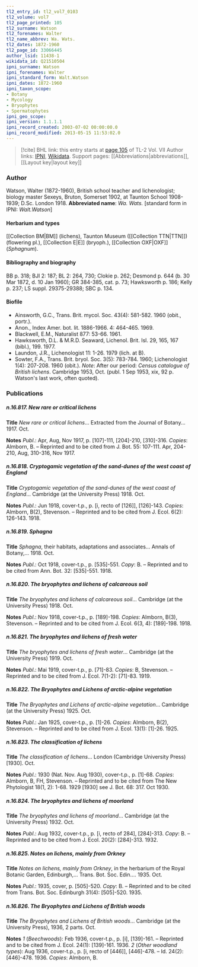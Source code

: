 ```yaml
---
tl2_entry_id: tl2_vol7_0103
tl2_volume: vol7
tl2_page_printed: 105
tl2_surname: Watson
tl2_forenames: Walter
tl2_name_abbrev: Wa. Wats.
tl2_dates: 1872-1960
tl2_page_id: 33066445
author_lsid: 11438-1
wikidata_id: Q21510504
ipni_surname: Watson
ipni_forenames: Walter
ipni_standard_form: Walt.Watson
ipni_dates: 1872-1960
ipni_taxon_scope: 
- Botany
- Mycology
- Bryophytes
- Spermatophytes
ipni_geo_scope: 
ipni_version: 1.1.1.1
ipni_record_created: 2003-07-02 00:00:00.0
ipni_record_modified: 2013-05-15 11:53:02.0
---
```


> [!cite] BHL link: this entry starts at [page 105](https://www.biodiversitylibrary.org/page/33066445) of TL-2 Vol. VII
> Author links: [IPNI](https://www.ipni.org/a/11438-1), [Wikidata](https://www.wikidata.org/wiki/Q21510504). Support pages: [[Abbreviations|abbreviations]], [[Layout key|layout key]]

### Author

Watson, Walter (1872-1960), British school teacher and lichenologist; biology master Sexeys, Bruton, Somerset 1902, at Taunton School 1908-1939; D.Sc. London 1918. 
**Abbreviated name**: *Wa. Wats.* \[standard form in IPNI: *Walt.Watson*\]

#### Herbarium and types

[[Collection BM|BM]] (lichens), Taunton Museum ([[Collection TTN|TTN]]) (flowering pl.), [[Collection E|E]] (bryoph.), [[Collection OXF|OXF]] (*Sphagnum*).

#### Bibliography and biography

BB p. 318; BJI 2: 187; BL 2: 264, 730; Clokie p. 262; Desmond p. 644 (b. 30 Mar 1872, d. 10 Jan 1960); GR 384-385, cat. p. 73; Hawksworth p. 186; Kelly p. 237; LS suppl. 29375-29388; SBC p. 134.

#### Biofile

- Ainsworth, G.C., Trans. Brit. mycol. Soc. 43(4): 581-582. 1960 (obit., portr.).
- Anon., Index Amer. bot. lit. 1886-1966. 4: 464-465. 1969.
- Blackwell, E.M., Naturalist 877: 53-66. 1961.
- Hawksworth, D.L. & M.R.D. Seaward, Lichenol. Brit. Isl. 29, 165, 167 (bibl.), 199. 1977.
- Laundon, J.R., Lichenologist 11: 1-26. 1979 (lich. at B).
- Sowter, F.A., Trans. Brit. bryol. Soc. 3(5): 783-784. 1960; Lichenologist 1(4): 207-208. 1960 (obit.).
*Note*: After our period: *Census catalogue of British lichens*. Cambridge 1953, Oct. (publ. 1 Sep 1953, xix, 92 p. Watson's last work, often quoted).

### Publications

##### n.16.817. New rare or critical lichens

**Title**
*New rare or critical lichens*... Extracted from the Journal of Botany... 1917. Oct.

**Notes**
*Publ*.: Apr, Aug, Nov 1917, p. \[107\]-111, \[204\]-210, \[310\]-316. *Copies*: Almborn, B. – Reprinted and to be cited from J. Bot. 55: 107-111. Apr, 204-210, Aug, 310-316, Nov 1917.

##### n.16.818. Cryptogamic vegetation of the sand-dunes of the west coast of England

**Title**
*Cryptogamic vegetation of the sand-dunes of the west coast of England*... Cambridge (at the University Press) 1918. Oct.

**Notes**
*Publ*.: Jun 1918, cover-t.p., p. \[i, recto of \[126\]\], \[126\]-143. *Copies*: Almborn, B(2), Stevenson. – Reprinted and to be cited from J. Ecol. 6(2): 126-143. 1918.

##### n.16.819. Sphagna

**Title**
*Sphagna*, their habitats, adaptations and associates... Annals of Botany,... 1918. Oct.

**Notes**
*Publ*.: Oct 1918, cover-t.p., p. \[535\]-551. *Copy*: B. – Reprinted and to be cited from Ann. Bot. 32: \[535\]-551. 1918.

##### n.16.820. The bryophytes and lichens of calcareous soil

**Title**
*The bryophytes and lichens of calcareous soil*... Cambridge (at the University Press) 1918. Oct.

**Notes**
*Publ*.: Nov 1918, cover-t.p., p. \[189\]-198. *Copies*: Almborn, B(3), Stevenson. – Reprinted and to be cited from J. Ecol. 6(3, 4): \[189\]-198. 1918.

##### n.16.821. The bryophytes and lichens of fresh water

**Title**
*The bryophytes and lichens of fresh water*... Cambridge (at the University Press) 1919. Oct.

**Notes**
*Publ*.: Mai 1919, cover-t.p., p. \[71\]-83. *Copies*: B, Stevenson. – Reprinted and to be cited from J. Ecol. 7(1-2): \[71\]-83. 1919.

##### n.16.822. The Bryophytes and Lichens of arctic-alpine vegetation

**Title**
*The Bryophytes and Lichens of arctic-alpine vegetation*... Cambridge (at the University Press) 1925. Oct.

**Notes**
*Publ*.: Jan 1925, cover-t.p., p. \[1\]-26. *Copies*: Almborn, B(2), Stevenson. – Reprinted and to be cited from J. Ecol. 13(1): \[1\]-26. 1925.

##### n.16.823. The classification of lichens

**Title**
*The classification of lichens*... London (Cambridge University Press) \[1930\]. Oct.

**Notes**
*Publ*.: 1930 (Nat. Nov. Aug 1930), cover-t.p., p. \[1\]-68. *Copies*: Almborn, B, FH, Stevenson. – Reprinted and to be cited from The New Phytologist 18(1, 2): 1-68. 1929 \[1930\] see J. Bot. 68: 317. Oct 1930.

##### n.16.824. The bryophytes and lichens of moorland

**Title**
*The bryophytes and lichens of moorland*... Cambridge (at the University Press) 1932. Oct.

**Notes**
*Publ*.: Aug 1932, cover-t.p., p. \[i, recto of 284\], \[284\]-313. *Copy*: B. – Reprinted and to be cited from J. Ecol. 20(2): \[284\]-313. 1932.

##### n.16.825. Notes on lichens, mainly from Orkney

**Title**
*Notes on lichens, mainly from Orkney*, in the herbarium of the Royal Botanic Garden, Edinburgh,... Trans. Bot. Soc. Edin.... 1935. Oct.

**Notes**
*Publ*.: 1935, cover, p. \[505\]-520. *Copy*: B. – Reprinted and to be cited from Trans. Bot. Soc. Edinburgh 31(4): \[505\]-520. 1935.

##### n.16.826. The Bryophytes and Lichens of British woods

**Title**
*The Bryophytes and Lichens of British woods*... Cambridge (at the University Press), 1936, 2 parts. Oct.

**Notes**
*1* (*Beechwoods*): Feb 1936, cover-t.p., p. \[i\], \[139\]-161. – Reprinted and to be cited from J. Ecol. 24(1): \[139\]-161. 1936.
*2* (*Other woodland types*): Aug 1936, cover-t.p., p. \[i, recto of \[446\]\], \[446\]-478. – Id. 24(2):\[446\]-478. 1936.
*Copies*: Almborn, B.

